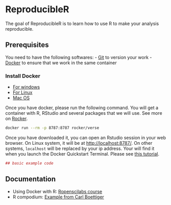 <!-- README.md is generated from README.Rmd. Please edit that file -->
ReproducibleR
=============

The goal of ReproducibleR is to learn how to use R to make your analysis
reproducible.

Prerequisites
-------------

You need to have the following softwares: -
[Git](https://git-scm.com/downloads) to version your work -
[Docker](https://docs.docker.com/install/) to ensure that we work in the
same container

### Install Docker

-   [For windows](https://docs.docker.com/docker-for-windows/install/)
-   [For Linux](https://docs.docker.com/docker-for-windows/install/)
-   [Mac OS](https://docs.docker.com/docker-for-mac/install/)

Once you have docker, please run the following command. You will get a
container with R, RStudio and several packages that we will use. See
more on [Rocker](https://github.com/rocker-org/rocker).

``` bash
docker run --rm -p 8787:8787 rocker/verse
```

Once you have downloaded it, you can open an Rstudio session in your web
browser. On Linux system, it will be at <http://localhost:8787/>. On
other systems, `localhost` will be replaced by your ip address. Your
will find it when you launch the Docker Quickstart Terminal. Please see
[this
tutorial](http://ropenscilabs.github.io/r-docker-tutorial/02-Launching-Docker.html).

``` r
## basic example code
```

Documentation
-------------

-   Using Docker with R: [Ropenscilabs
    course](http://ropenscilabs.github.io/r-docker-tutorial/)
-   R compodium: [Example from Carl
    Boettiger](https://github.com/cboettig/template)
